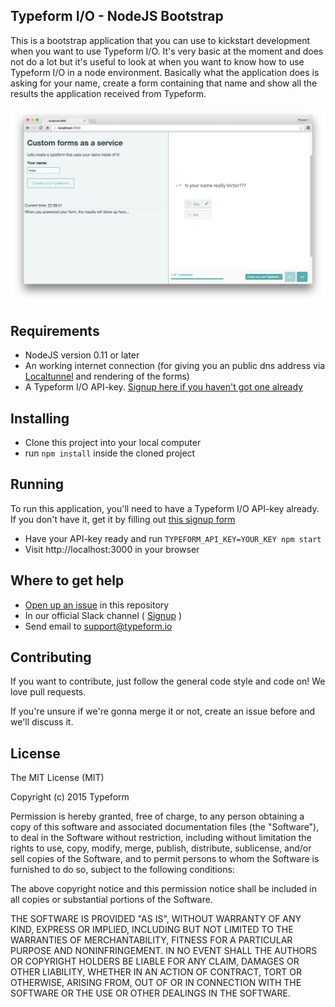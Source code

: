 ## Typeform I/O - NodeJS Bootstrap

This is a bootstrap application that you can use to kickstart development when
you want to use Typeform I/O. It's very basic at the moment and does not do
a lot but it's useful to look at when you want to know how to use Typeform I/O
in a node environment. Basically what the application does is asking for your name, create a form containing that name and show all the results the application received from Typeform.

![preview](preview.png)

## Requirements

* NodeJS version 0.11 or later
* An working internet connection (for giving you an public dns address via [Localtunnel](https://github.com/localtunnel/localtunnel) and rendering of the forms)
* A Typeform I/O API-key. [Signup here if you haven't got one already](https://io1.typeform.com/to/HMLOBl)

## Installing

* Clone this project into your local computer
* run `npm install` inside the cloned project

## Running

To run this application, you'll need to have a Typeform I/O API-key already. If
you don't have it, get it by filling out [this signup form](https://io1.typeform.com/to/HMLOBl) 

* Have your API-key ready and run `TYPEFORM_API_KEY=YOUR_KEY npm start`
* Visit http://localhost:3000 in your browser

## Where to get help

* [Open up an issue](https://github.com/TypeformIO/Node-Bootstrap/issues/new) in this repository
* In our official Slack channel ( [Signup](https://io1.typeform.com/to/sHP9NQ) )
* Send email to [support@typeform.io](mailto:support@typeform.io)

## Contributing

If you want to contribute, just follow the general code style and code on! We
love pull requests.

If you're unsure if we're gonna merge it or not, create an issue before and we'll
discuss it.

## License
The MIT License (MIT)

Copyright (c) 2015 Typeform

Permission is hereby granted, free of charge, to any person obtaining a copy
of this software and associated documentation files (the "Software"), to deal
in the Software without restriction, including without limitation the rights
to use, copy, modify, merge, publish, distribute, sublicense, and/or sell
copies of the Software, and to permit persons to whom the Software is
furnished to do so, subject to the following conditions:

The above copyright notice and this permission notice shall be included in
all copies or substantial portions of the Software.

THE SOFTWARE IS PROVIDED "AS IS", WITHOUT WARRANTY OF ANY KIND, EXPRESS OR
IMPLIED, INCLUDING BUT NOT LIMITED TO THE WARRANTIES OF MERCHANTABILITY,
FITNESS FOR A PARTICULAR PURPOSE AND NONINFRINGEMENT. IN NO EVENT SHALL THE
AUTHORS OR COPYRIGHT HOLDERS BE LIABLE FOR ANY CLAIM, DAMAGES OR OTHER
LIABILITY, WHETHER IN AN ACTION OF CONTRACT, TORT OR OTHERWISE, ARISING FROM,
OUT OF OR IN CONNECTION WITH THE SOFTWARE OR THE USE OR OTHER DEALINGS IN
THE SOFTWARE.
